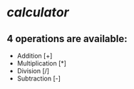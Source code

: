 # ***calculator***
## 4 operations are available:
+ Addition [+]
+ Multiplication [*]
+ Division [/]
+ Subtraction [-]
